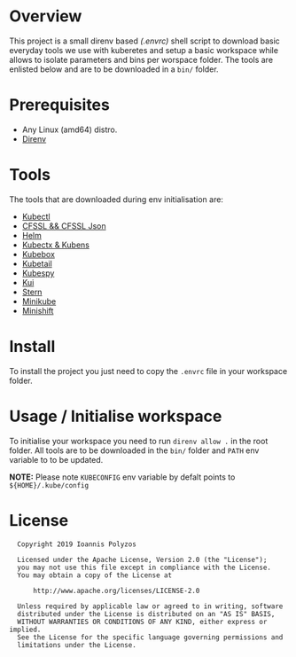 # Overview

 This project is a small direnv based _(.envrc)_ shell script to download basic everyday tools we use with kuberetes and setup a basic workspace while allows to isolate parameters and bins per worspace folder. The tools are enlisted below and are to be downloaded in a `bin/` folder.

# Prerequisites
 - Any Linux (amd64) distro.
 - [Direnv](https://direnv.net/)

# Tools   

The tools that are downloaded during env initialisation are:

 - [Kubectl](https://kubernetes.io/docs/reference/kubectl/kubectl/)
 - [CFSSL && CFSSL Json](https://github.com/cloudflare/cfssl)
 - [Helm](https://helm.sh/)
 - [Kubectx \& Kubens](https://github.com/ahmetb/kubectx)
 - [Kubebox](https://github.com/astefanutti/kubebox/)
 - [Kubetail](https://github.com/johanhaleby/kubetail)
 - [Kubespy](https://github.com/pulumi/kubespy)
 - [Kui](https://github.com/IBM/kui)
 - [Stern](https://github.com/wercker/stern)
 - [Minikube](https://github.com/kubernetes/minikube)
 - [Minishift](https://github.com/minishift/minishift)

# Install

 To install the project you just need to copy the `.envrc` file in your workspace folder.

# Usage / Initialise workspace

 To initialise your workspace you need to run `direnv allow .` in the root folder. All tools are to be downloaded in the `bin/` folder and `PATH` env variable to to be updated.

 **NOTE:**
  Please note `KUBECONFIG` env variable by defalt points to `${HOME}/.kube/config`

# License

```
  Copyright 2019 Ioannis Polyzos

  Licensed under the Apache License, Version 2.0 (the "License");
  you may not use this file except in compliance with the License.
  You may obtain a copy of the License at

      http://www.apache.org/licenses/LICENSE-2.0

  Unless required by applicable law or agreed to in writing, software
  distributed under the License is distributed on an "AS IS" BASIS,
  WITHOUT WARRANTIES OR CONDITIONS OF ANY KIND, either express or implied.
  See the License for the specific language governing permissions and
  limitations under the License.
```
